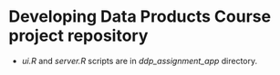 # Developing Data Products Course project repository

- *ui.R* and *server.R* scripts are in *ddp_assignment_app* directory.
